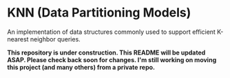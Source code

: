 # KNN (Data Partitioning Models)
An implementation of data structures commonly used to support efficient K-nearest neighbor queries.

**This repository is under construction. This README will be updated ASAP. Please check back soon for changes. I'm still working on moving this project (and many others) from a private repo.**
